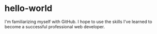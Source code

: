 # hello-world
I'm familiarizing myself with GitHub. I hope to use the skills I've learned to become a successful professional web developer.
